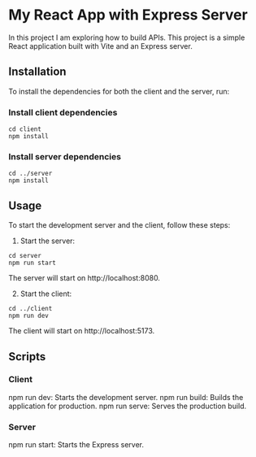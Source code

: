# My React App with Express Server

In this project I am exploring how to build APIs.
This project is a simple React application built with Vite and an Express server.

## Installation
To install the dependencies for both the client and the server, run:

### Install client dependencies
```
cd client
npm install
```
### Install server dependencies
```
cd ../server
npm install
```

## Usage
To start the development server and the client, follow these steps:

1. Start the server:   
```
cd server
npm run start
```
The server will start on http://localhost:8080.

2. Start the client:
```
cd ../client
npm run dev
```
The client will start on http://localhost:5173.

## Scripts

### Client
npm run dev: Starts the development server.
npm run build: Builds the application for production.
npm run serve: Serves the production build.

### Server
npm run start: Starts the Express server.
